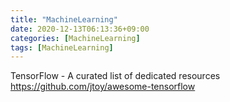 ```yaml
---
title: "MachineLearning"
date: 2020-12-13T06:13:36+09:00
categories: [MachineLearning]
tags: [MachineLearning]
---
```


TensorFlow - A curated list of dedicated resources
 https://github.com/jtoy/awesome-tensorflow